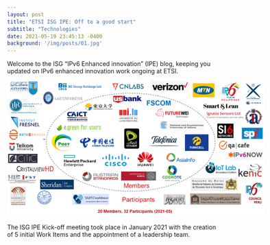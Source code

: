 ```yaml
---
layout: post
title: "ETSI ISG IPE: Off to a good start"
subtitle: "Technologies"
date: 2021-05-19 23:45:13 -0400
background: '/img/posts/01.jpg'
---
```


Welcome to the ISG “IPv6 Enhanced innovation” (IPE) blog, keeping you updated on IPv6 enhanced innovation work ongoing at ETSI.

<p align="center">
  <img style="max-width:600px" src="./img/posts/IPE_blog_19052021.png">
</p>

The ISG IPE Kick-off meeting took place in January 2021 with the creation of 5 initial Work Items and the appointment of a leadership team.